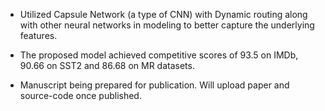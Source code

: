 - Utilized Capsule Network (a type of CNN) with Dynamic routing along with other neural networks in modeling to better capture the underlying features. 

- The proposed model achieved competitive scores of 93.5 on IMDb, 90.66 on SST2 and 86.68 on MR datasets. 

- Manuscript being prepared for publication. Will upload paper and source-code once published.
